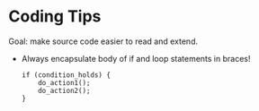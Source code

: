 # Coding Tips

Goal: make source code easier to read and extend.

- Always encapsulate body of if and loop statements in braces!

  ```
  if (condition_holds) {
      do_action1();
      do_action2();
  }
  ```

